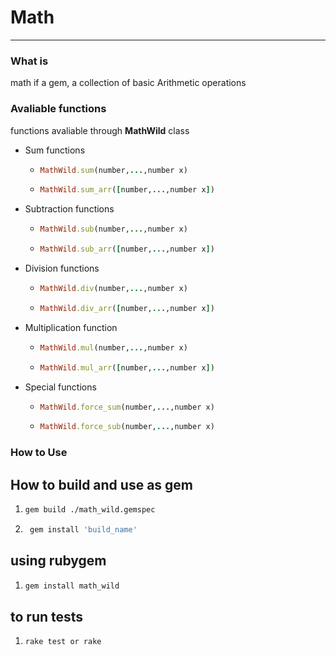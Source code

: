 # Math

---

### What is

math if a gem, a collection of basic Arithmetic operations

### Avaliable functions

functions avaliable through **MathWild** class

- Sum functions
  - ```ruby
    MathWild.sum(number,...,number x)
    ```
  - ```ruby
    MathWild.sum_arr([number,...,number x])
    ```
- Subtraction functions
  - ```ruby
    MathWild.sub(number,...,number x)
    ```
  - ```ruby
    MathWild.sub_arr([number,...,number x])
    ```
- Division functions
  - ```ruby
    MathWild.div(number,...,number x)
    ```
  - ```ruby
    MathWild.div_arr([number,...,number x])
    ```
- Multiplication function
  - ```ruby
    MathWild.mul(number,...,number x)
    ```
  - ```ruby
    MathWild.mul_arr([number,...,number x])
    ```
- Special functions
  - ```ruby
    MathWild.force_sum(number,...,number x)
    ```
  - ```ruby
    MathWild.force_sub(number,...,number x)
    ```

### How to Use

## How to build and use as gem

1. ```bash
   gem build ./math_wild.gemspec
   ```
2. ```bash
    gem install 'build_name'
   ```

## using rubygem

1.  ```bash
    gem install math_wild
    ```

## to run tests

1.  ```bash
    rake test or rake
    ```
